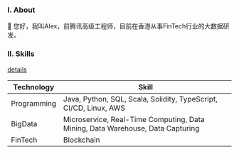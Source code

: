### I. About

👋 您好，我叫Alex，前腾讯高级工程师，目前在香港从事FinTech行业的大数据研发。

### II. Skills

[details](https://github.com/chen-qr/RepoNavigation)

| Technology      | Skill |
| ----------- | ----------- |
| Programming      | Java, Python, SQL, Scala, Solidity, TypeScript, CI/CD, Linux, AWS|
| BigData   | Microservice, Real-Time Computing, Data Mining, Data Warehouse, Data Capturing|
| FinTech | Blockchain |

